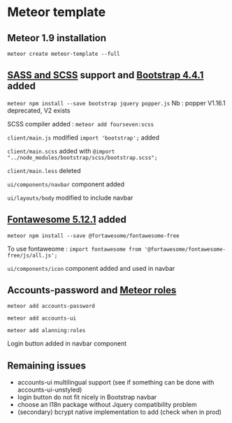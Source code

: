# Meteor template

## Meteor 1.9 installation
`meteor create meteor-template --full`

## [SASS and SCSS](https://github.com/Meteor-Community-Packages/meteor-scss) support and [Bootstrap 4.4.1](https://getbootstrap.com/docs/4.4/getting-started/introduction/) added
`meteor npm install --save bootstrap jquery popper.js`
Nb : popper V1.16.1 deprecated, V2 exists

SCSS compiler added :
`meteor add fourseven:scss`

`client/main.js` modified `import 'bootstrap';` added

`client/main.scss` added with `@import "../node_modules/bootstrap/scss/bootstrap.scss";`

`client/main.less` deleted

`ui/components/navbar` component added

`ui/layouts/body` modified to include navbar

## [Fontawesome 5.12.1](https://fontawesome.com/) added

`meteor npm install --save @fortawesome/fontawesome-free`

To use fontaweome : `import fontawesome from '@fortawesome/fontawesome-free/js/all.js';`

`ui/components/icon` component added and used in navbar

## Accounts-password and [Meteor roles](https://github.com/Meteor-Community-Packages/meteor-roles)

`meteor add accounts-password`

`meteor add accounts-ui`

`meteor add alanning:roles`

Login button added in navbar component


## Remaining issues

- accounts-ui multilingual support (see if something can be done with accounts-ui-unstyled)
- login button do not fit nicely in Bootstrap navbar
- choose an I18n package without Jquery compatibility problem
- (secondary) bcrypt native implementation to add (check when in prod)


